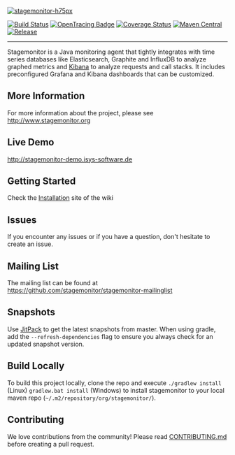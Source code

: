 [![stagemonitor-h75px](https://cloud.githubusercontent.com/assets/2163464/3024619/70ed9cd0-dffb-11e3-9251-083e62d97f0d.png)](http://www.stagemonitor.org)

[![Build Status](https://travis-ci.org/stagemonitor/stagemonitor.svg?branch=master)](https://travis-ci.org/stagemonitor/stagemonitor)
[![OpenTracing Badge](https://img.shields.io/badge/OpenTracing-enabled-blue.svg)](http://opentracing.io)
[![Coverage Status](https://coveralls.io/repos/stagemonitor/stagemonitor/badge.svg?branch=master&service=github)](https://coveralls.io/github/stagemonitor/stagemonitor?branch=master)
[![Maven Central](https://maven-badges.herokuapp.com/maven-central/org.stagemonitor/stagemonitor-web/badge.svg)](https://maven-badges.herokuapp.com/maven-central/org.stagemonitor/stagemonitor-web)
[![Release](https://jitpack.io/v/stagemonitor/stagemonitor.svg)](https://jitpack.io/#com.github.stagemonitor.stagemonitor/stagemonitor-web)


---

Stagemonitor is a Java monitoring agent that tightly integrates with time series databases like Elasticsearch, Graphite and InfluxDB to analyze graphed metrics and [Kibana](http://www.elasticsearch.org/overview/kibana/) to analyze requests and call stacks. It includes preconfigured Grafana and Kibana dashboards that can be customized.

## More Information
For more information about the project, please see http://www.stagemonitor.org

## Live Demo
http://stagemonitor-demo.isys-software.de

## Getting Started
Check the [Installation](https://github.com/stagemonitor/stagemonitor/wiki/Installation) site of the wiki

## Issues
If you encounter any issues or if you have a question, don't hesitate to create an issue.

## Mailing List
The mailing list can be found at https://github.com/stagemonitor/stagemonitor-mailinglist

## Snapshots
Use [JitPack](https://jitpack.io/#com.github.stagemonitor.stagemonitor/stagemonitor-web/master-SNAPSHOT) to get the latest snapshots from master. When using gradle, add the `--refresh-dependencies` flag to ensure you always check for an updated snapshot version.

## Build Locally
To build this project locally, clone the repo and execute `./gradlew install` (Linux) `gradlew.bat install` (Windows) to install stagemonitor to your local maven repo (`~/.m2/repository/org/stagemonitor/`).

## Contributing
We love contributions from the community! Please read [CONTRIBUTING.md](CONTRIBUTING.md) before creating a pull request.
